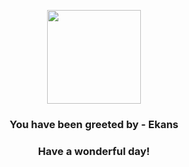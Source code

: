 <p align="center">
    <img src="https://raw.githubusercontent.com/PokeAPI/sprites/master/sprites/pokemon/23.png" width="150" height="150">
</p>
<h3 align="center">You have been greeted by - <b>Ekans</b></h3>
<h3 align="center">Have a wonderful day!</h3>
